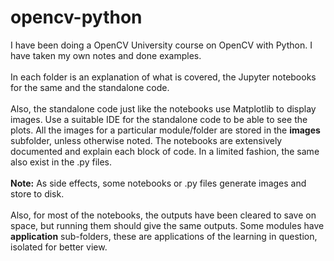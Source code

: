 # opencv-python
I have been doing a OpenCV University course on OpenCV with Python.
I have taken my own notes and done examples.
<br>
<br>
In each folder is an explanation of what is covered, the Jupyter notebooks for the same and the standalone code.
<br>
<br>
Also, the standalone code just like the notebooks use Matplotlib to display images. Use a suitable IDE for the standalone code to
be able to see the plots.
All the images for a particular module/folder are stored in the **images** subfolder, unless otherwise noted.
The notebooks are extensively documented and explain each block of code. In a limited fashion, the same also exist in the .py files.
<br>
<br>
**Note:** As side effects, some notebooks or .py files generate images and store to disk.
<br>
<br>
Also, for most of the notebooks, the outputs have been cleared to save on space, but running them should give the same outputs.
Some modules have **application** sub-folders, these are applications of the learning in question, isolated for better view.
